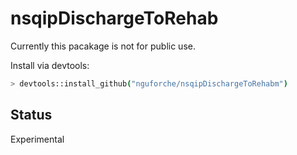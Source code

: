 # nsqipDischargeToRehab
Currently this pacakage is not for public use.


Install via devtools: 

```sh
> devtools::install_github("nguforche/nsqipDischargeToRehabm")
```
## Status
Experimental 





